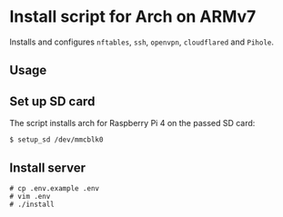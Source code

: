 # Install script for Arch on ARMv7

Installs and configures `nftables`, `ssh`, `openvpn`, `cloudflared` and `Pihole`.

## Usage

## Set up SD card

The script installs arch for Raspberry Pi 4 on the passed SD card:

```console
$ setup_sd /dev/mmcblk0
```

## Install server

```console
# cp .env.example .env
# vim .env
# ./install
```